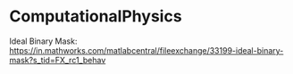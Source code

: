 # ComputationalPhysics
Ideal Binary Mask:
https://in.mathworks.com/matlabcentral/fileexchange/33199-ideal-binary-mask?s_tid=FX_rc1_behav
